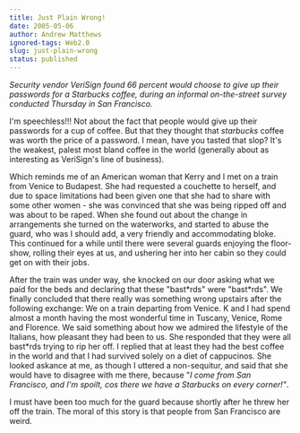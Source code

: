 ```yaml
---
title: Just Plain Wrong!
date: 2005-05-06
author: Andrew Matthews
ignored-tags: Web2.0
slug: just-plain-wrong
status: published
---
```


*Security vendor VeriSign found 66 percent would choose to give up their passwords for a Starbucks coffee, during an informal on-the-street survey conducted Thursday in San Francisco.*

I'm speechless!!! Not about the fact that people would give up their passwords for a cup of coffee. But that they thought that *starbucks* coffee was worth the price of a password. I mean, have you tasted that slop? It's the weakest, palest most bland coffee in the world (generally about as interesting as VeriSign's line of business).

Which reminds me of an American woman that Kerry and I met on a train from Venice to Budapest. She had requested a couchette to herself, and due to space limitations had been given one that she had to share with some other women - she was convinced that she was being ripped off and was about to be raped. When she found out about the change in arrangements she turned on the waterworks, and started to abuse the guard, who was I should add, a very friendly and accommodating bloke. This continued for a while until there were several guards enjoying the floor-show, rolling their eyes at us, and ushering her into her cabin so they could get on with their jobs.

After the train was under way, she knocked on our door asking what we paid for the beds and declaring that these "bast\*rds" were "bast\*rds". We finally concluded that there really was something wrong upstairs after the following exchange: We on a train departing from Venice. K and I had spend almost a month having the most wonderful time in Tuscany, Venice, Rome and Florence. We said something about how we admired the lifestyle of the Italians, how pleasant they had been to us. She responded that they were all bast\*rds trying to rip her off. I replied that at least they had the best coffee in the world and that I had survived solely on a diet of cappucinos. She looked askance at me, as though I uttered a non-sequitur, and said that she would have to disagree with me there, because "*I come from San Francisco, and I'm spoilt, cos there we have a Starbucks on every corner!"*.

I must have been too much for the guard because shortly after he threw her off the train. The moral of this story is that people from San Francisco are weird.
